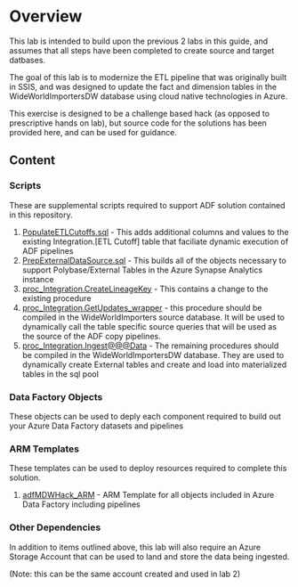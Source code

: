 # Overview

This lab is intended to build upon the previous 2 labs in this guide, and assumes that all steps have been completed to create source and target datbases.

The goal of this lab is to modernize the ETL pipeline that was originally built in SSIS, and was designed to update the fact and dimension tables in the WideWorldImportersDW database using cloud native technologies in Azure.

This exercise is designed to be a challenge based hack (as opposed to prescriptive hands on lab), but source code for the solutions has been provided here, and can be used for guidance.

## Content

### Scripts

These are supplemental scripts required to support ADF solution contained in this repository.  

1. [PopulateETLCutoffs.sql](./Scripts/PopulateEtLCutoffs.sql) - This adds additional columns and values to the existing Integration.[ETL Cutoff] table that faciliate dynamic execution of ADF pipelines
2. [PrepExternalDataSource.sql](./Scripts/PrepExternalDataSource.sql) - This builds all of the objects necessary to support Polybase/External Tables in the Azure Synapse Analytics instance
3. [proc_Integration.CreateLineageKey](./Scripts/proc_Integration.CreateLineageKey.sql) - This contains a change to the existing procedure 
4. [proc_Integration.GetUpdates_wrapper](./Scripts/proc_Integration.GetUpdates_wrapper.sql) - this procedure should be compiled in the WideWorldImporters source database.  It will be used to dynamically call the table specific source queries that will be used as the source of the ADF copy pipelines.
5. [proc_Integration.Ingest@@@Data](./Scripts/) - The remaining procedures should be compiled in the WideWorldImportersDW database.  They are used to dynamically create External tables and create and load into materialized tables in the sql pool

### Data Factory Objects

These objects can be used to deply each component required to build out your Azure Data Factory datasets and pipelines

### ARM Templates

These templates can be used to deploy resources required to complete this solution.

1. [adfMDWHack_ARM](./ARM%20Templates/adfMDWHack_ARM) - ARM Template for all objects included in Azure Data Factory including pipelines 

### Other Dependencies

In addition to items outlined above, this lab will also require an Azure Storage Account that can be used to land and store the data being ingested.

(Note: this can be the same account created and used in lab 2)

